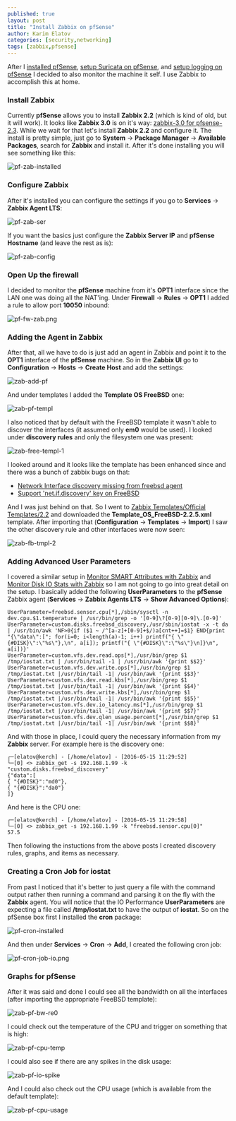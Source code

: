 ```yaml
---
published: true
layout: post
title: "Install Zabbix on pfSense"
author: Karim Elatov
categories: [security,networking]
tags: [zabbix,pfsense]
---
```

After I [installed pfSense](/2016/10/installing-pfsense-on-pc-engines-apu1d4-netgate-apu4/), [setup Suricata on pfSense](/2016/11/setup-suricata-on-pfsense/), and [setup logging on pfSense](/2016/11/pfsense-logging-with-elk/) I decided to also monitor the machine it self. I use Zabbix to accomplish this at home.

### Install Zabbix
Currently **pfSense** allows you to install **Zabbix 2.2** (which is kind of old, but it will work). It looks like **Zabbix 3.0** is on it's way: [zabbix-3.0 for pfsense-2.3](https://forum.pfsense.org/index.php?topic=106181.0). While we wait for that let's install **Zabbix 2.2** and configure it. The install is pretty simple, just go to **System** -> **Package Manager** -> **Available Packages**, search for **Zabbix** and install it. After it's done installing you will see something like this:

![pf-zab-installed](https://dl.dropboxusercontent.com/u/24136116/blog_pics/pfsense-zabbix/pf-zab-installed.png)

### Configure Zabbix
After it's installed you can configure the settings if you go to **Services** -> **Zabbix Agent LTS**:

![pf-zab-ser](https://dl.dropboxusercontent.com/u/24136116/blog_pics/pfsense-zabbix/pf-zab-ser.png)

If you want the basics just configure the **Zabbix Server IP** and **pfSense Hostname** (and leave the rest as is):

![pf-zab-config](https://dl.dropboxusercontent.com/u/24136116/blog_pics/pfsense-zabbix/pf-zab-config.png)

### Open Up the firewall
I decided to monitor the **pfSense** machine from it's **OPT1** interface since the LAN one was doing all the NAT'ing. Under **Firewall** -> **Rules** -> **OPT1** I added a rule to allow port **10050** inbound:

![pf-fw-zab.png](https://dl.dropboxusercontent.com/u/24136116/blog_pics/pfsense-zabbix/pf-fw-zab.png)

### Adding the Agent in Zabbix
After that, all we have to do is just add an agent in Zabbix and point it to the **OPT1** interface of the **pfSense** machine. So in the **Zabbix UI** go to **Configuration** -> **Hosts** -> **Create Host** and add the settings:

![zab-add-pf](https://dl.dropboxusercontent.com/u/24136116/blog_pics/pfsense-zabbix/zab-add-pf.png)

And under templates I added the **Template OS FreeBSD** one:

![zab-pf-templ](https://dl.dropboxusercontent.com/u/24136116/blog_pics/pfsense-zabbix/zab-pf-templ.png)

I also noticed that by default with the FreeBSD template it wasn't able to discover the interfaces (it assumed only **em0** would be used). I looked under **discovery rules** and only the filesystem one was present:

![zab-free-templ-1](https://dl.dropboxusercontent.com/u/24136116/blog_pics/pfsense-zabbix/zab-free-templ-1.png)

I looked around and it looks like the template has been enhanced since and there was a bunch of zabbix bugs on that:

* [Network Interface discovery missing from freebsd agent](https://support.zabbix.com/browse/ZBXNEXT-1355)
* [Support 'net.if.discovery' key on FreeBSD](https://support.zabbix.com/browse/ZBXNEXT-579)

And I was just behind on that. So I went to [Zabbix Templates/Official Templates/2.2](https://www.zabbix.org/wiki/Zabbix_Templates/Official_Templates/2.2) and downloaded the **Template_OS_FreeBSD-2.2.5.xml** template. After importing that (**Configuration** -> **Templates** -> **Import**) I saw the other discovery rule and other interfaces were now seen:

![zab-fb-tmpl-2](https://dl.dropboxusercontent.com/u/24136116/blog_pics/pfsense-zabbix/zab-fb-tmpl-2.png)

### Adding Advanced User Parameters
I covered a similar setup in [Monitor SMART Attributes with Zabbix](/2013/10/monitor-smart-attributes-zabbix/) and [Monitor Disk IO Stats with Zabbix](/2013/06/monitor-disk-io-stats-with-zabbix/) so I am not going to go into great detail on the setup. I basically added the following **UserParameters** to the **pfSense** Zabbix agent (**Services** -> **Zabbix Agents LTS** -> **Show Advanced Options**):

	UserParameter=freebsd.sensor.cpu[*],/sbin/sysctl -n dev.cpu.$1.temperature | /usr/bin/grep -o '[0-9]\?[0-9][0-9]\.[0-9]'
	UserParameter=custom.disks.freebsd_discovery,/usr/sbin/iostat -x -t da | /usr/bin/awk 'NF>0{if ($1 ~ /^[a-z]+[0-9]+$/)a[cnt++]=$1} END{print "{\"data\":["; for(i=0; i<length(a)-1; i++) printf("{ \"{#DISK}\":\"%s\"},\n", a[i]); printf("{ \"{#DISK}\":\"%s\"}\n]}\n", a[i])}'
	UserParameter=custom.vfs.dev.read.ops[*],/usr/bin/grep $1 /tmp/iostat.txt | /usr/bin/tail -1 | /usr/bin/awk '{print $$2}'
	UserParameter=custom.vfs.dev.write.ops[*],/usr/bin/grep $1 /tmp/iostat.txt |/usr/bin/tail -1| /usr/bin/awk '{print $$3}'
	UserParameter=custom.vfs.dev.read.kbs[*],/usr/bin/grep $1 /tmp/iostat.txt |/usr/bin/tail -1| /usr/bin/awk '{print $$4}'
	UserParameter=custom.vfs.dev.write.kbs[*],/usr/bin/grep $1 /tmp/iostat.txt |/usr/bin/tail -1| /usr/bin/awk '{print $$5}'
	UserParameter=custom.vfs.dev.io_latency.ms[*],/usr/bin/grep $1 /tmp/iostat.txt |/usr/bin/tail -1| /usr/bin/awk '{print $$7}'
	UserParameter=custom.vfs.dev.qlen_usage.percent[*],/usr/bin/grep $1 /tmp/iostat.txt |/usr/bin/tail -1| /usr/bin/awk '{print $$8}'

And with those in place, I could query the necessary information from my **Zabbix** server. For example here is the discovery one:

	┌─[elatov@kerch] - [/home/elatov] - [2016-05-15 11:29:52]
	└─[0] <> zabbix_get -s 192.168.1.99 -k "custom.disks.freebsd_discovery"
	{"data":[
	{ "{#DISK}":"md0"},
	{ "{#DISK}":"da0"}
	]}

And here is the CPU one:

	┌─[elatov@kerch] - [/home/elatov] - [2016-05-15 11:29:58]
	└─[0] <> zabbix_get -s 192.168.1.99 -k "freebsd.sensor.cpu[0]"
	57.5

Then following the instuctions from the above posts I created discovery rules, graphs, and items as necessary.

### Creating a Cron Job for iostat
From past I noticed that it's better to just query a file with the command output rather then running a command and parsing it on the fly with the **Zabbix** agent. You will notice that the IO Performance **UserParameters** are expecting a file called **/tmp/iostat.txt** to have the output of **iostat**. So on the pfSense box first I installed the **cron** package:

![pf-cron-installed](https://dl.dropboxusercontent.com/u/24136116/blog_pics/pfsense-zabbix/pf-cron-installed.png)

And then under **Services** -> **Cron** -> **Add**, I created the following cron job:

![pf-cron-job-io.png](https://dl.dropboxusercontent.com/u/24136116/blog_pics/pfsense-zabbix/pf-cron-job-io.png)

### Graphs for pfSense
After it was said and done I could see all the bandwidth on all the interfaces (after importing the appropriate FreeBSD template):

![zab-pf-bw-re0](https://dl.dropboxusercontent.com/u/24136116/blog_pics/pfsense-zabbix/zab-pf-bw-re0.png)

I could check out the temperature of the CPU and trigger on something that is high:

![zab-pf-cpu-temp](https://dl.dropboxusercontent.com/u/24136116/blog_pics/pfsense-zabbix/zab-pf-cpu-temp.png)

I could also see if there are any spikes in the disk usage:

![zab-pf-io-spike](https://dl.dropboxusercontent.com/u/24136116/blog_pics/pfsense-zabbix/zab-pf-io-spike.png)

And I could also check out the CPU usage (which is available from the default template):

![zab-pf-cpu-usage](https://dl.dropboxusercontent.com/u/24136116/blog_pics/pfsense-zabbix/zab-pf-cpu-usage.png)
